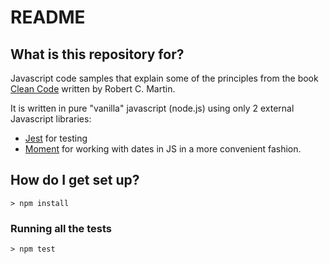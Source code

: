 # README #

## What is this repository for? ##

Javascript code samples that explain some of the principles from the book [Clean Code](https://www.amazon.com/Clean-Code-Handbook-Software-Craftsmanship/dp/0132350882) written by Robert C. Martin.

It is written in pure "vanilla" javascript (node.js) using only 2 external Javascript libraries:
 * [Jest](https://jestjs.io/docs/en/getting-started) for testing
 * [Moment](https://momentjs.com/) for working with dates in JS in a more convenient fashion.

## How do I get set up? ##

`> npm install`

### Running all the tests ###

`> npm test`